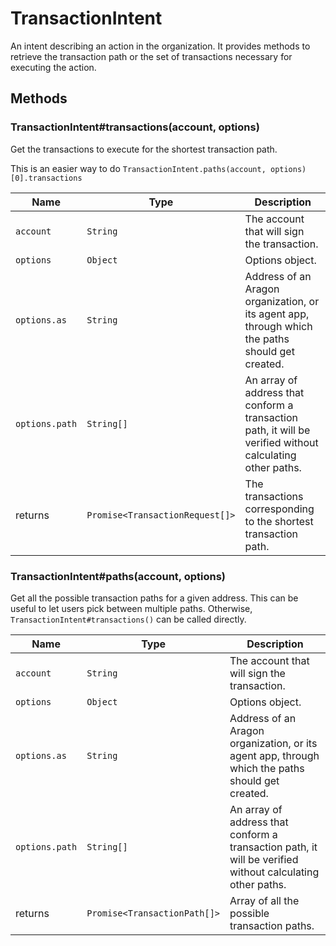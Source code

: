 # TransactionIntent

An intent describing an action in the organization. It provides methods to retrieve the transaction path or the set of transactions necessary for executing the action.

## Methods

### TransactionIntent\#transactions\(account, options\)

Get the transactions to execute for the shortest transaction path.

This is an easier way to do `TransactionIntent.paths(account, options)[0].transactions`

| Name           | Type                            | Description                                                                                               |
| -------------- | ------------------------------- | --------------------------------------------------------------------------------------------------------- |
| `account`      | `String`                        | The account that will sign the transaction.                                                               |
| `options`      | `Object`                        | Options object.                                                                                           |
| `options.as`   | `String`                        | Address of an Aragon organization, or its agent app, through which the paths should get created.          |
| `options.path` | `String[]`                      | An array of address that conform a transaction path, it will be verified without calculating other paths. |
| returns        | `Promise<TransactionRequest[]>` | The transactions corresponding to the shortest transaction path.                                          |

### TransactionIntent\#paths\(account, options\)

Get all the possible transaction paths for a given address. This can be useful to let users pick between multiple paths. Otherwise, `TransactionIntent#transactions()` can be called directly.

| Name           | Type                         | Description                                                                                               |
| -------------- | ---------------------------- | --------------------------------------------------------------------------------------------------------- |
| `account`      | `String`                     | The account that will sign the transaction.                                                               |
| `options`      | `Object`                     | Options object.                                                                                           |
| `options.as`   | `String`                     | Address of an Aragon organization, or its agent app, through which the paths should get created.          |
| `options.path` | `String[]`                   | An array of address that conform a transaction path, it will be verified without calculating other paths. |
| returns        | `Promise<TransactionPath[]>` | Array of all the possible transaction paths.                                                              |
